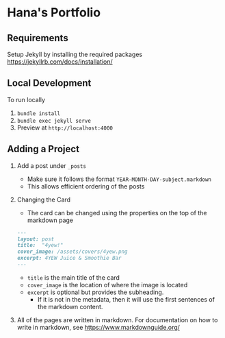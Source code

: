 # Hana's Portfolio

## Requirements
Setup Jekyll by installing the required packages https://jekyllrb.com/docs/installation/

## Local Development
To run locally
1. `bundle install`
2. `bundle exec jekyll serve`
3. Preview at `http://localhost:4000`

## Adding a Project
1. Add a post under `_posts`
    - Make sure it follows the format `YEAR-MONTH-DAY-subject.markdown`
    - This allows efficient ordering of the posts
2. Changing the Card
    - The card can be changed using the properties on the top of the markdown page

    ```md
    ---
    layout: post
    title:  "4yew!"
    cover_image: /assets/covers/4yew.png
    excerpt: 4YEW Juice & Smoothie Bar
    ---
    ```

    - `title` is the main title of the card
    - `cover_image` is the location of where the image is located
    - `excerpt` is optional but provides the subheading. 
        - If it is not in the metadata, then it will use the first sentences of the markdown content.

3. All of the pages are written in markdown. For documentation on how to write in markdown, see https://www.markdownguide.org/
